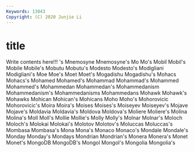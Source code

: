 ```yaml
---
Keywords: 13043
Copyright: (C) 2020 Junjie Li
---
```


# title

Write contents here!!!
's 
Mnemosyne 
Mnemosyne's
Mo 
Mo's 
Mobil 
Mobil's 
Mobile 
Mobile's 
Mobutu 
Mobutu's 
Modesto 
Modesto's
Modigliani 
Modigliani's 
Moe 
Moe's 
Moet 
Moet's 
Mogadishu 
Mogadishu's 
Mohacs 
Mohacs's
Mohamed 
Mohamed's 
Mohammad 
Mohammad's 
Mohammed 
Mohammed's 
Mohammedan 
Mohammedan's 
Mohammedanism 
Mohammedanism's
Mohammedanisms 
Mohammedans 
Mohawk 
Mohawk's 
Mohawks 
Mohican 
Mohican's 
Mohicans 
Moho 
Moho's
Mohorovicic 
Mohorovicic's 
Moira 
Moira's 
Moises 
Moises's 
Moiseyev 
Moiseyev's 
Mojave 
Mojave's
Moldavia 
Moldavia's 
Moldova 
Moldova's 
Moliere 
Moliere's 
Molina 
Molina's 
Moll 
Moll's
Mollie 
Mollie's 
Molly 
Molly's 
Molnar 
Molnar's 
Moloch 
Moloch's 
Molokai 
Molokai's
Molotov 
Molotov's 
Moluccas 
Moluccas's 
Mombasa 
Mombasa's 
Mona 
Mona's 
Monaco 
Monaco's
Mondale 
Mondale's 
Monday 
Monday's 
Mondays 
Mondrian 
Mondrian's 
Monera 
Monera's 
Monet
Monet's 
MongoDB 
MongoDB's 
Mongol 
Mongol's 
Mongolia 
Mongolia's 

